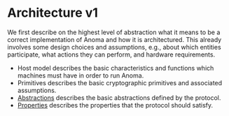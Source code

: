 # Architecture v1


We first describe on the highest level of abstraction what it means to be a
correct implementation of Anoma and how it is architectured. This already
involves some design choices and assumptions, e.g., about which entities
participate, what actions they can perform, and hardware requirements.

- Host model describes the basic characteristics and functions which
  machines must have in order to run Anoma.
- Primitives describes the basic cryptographic primitives and associated
  assumptions.
- [Abstractions](./architecture-1/abstractions.md) describes the basic abstractions defined by the protocol.
- [Properties](./architecture-1/properties.md) describes the properties that the protocol
  should satisfy.
